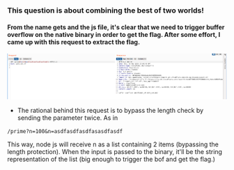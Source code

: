 ### This question is about combining the best of two worlds!

#### From the name gets and the js file, it's clear that we need to trigger buffer overflow on the native binary in order to get the flag. After some effort, I came up with this request to extract the flag.

![Buffer overflow triggered](./prime-bof-web-gets.png)

* The rational behind this request is to bypass the length check by sending the parameter twice. As in 

```
/prime?n=100&n=asdfasdfasdfasasdfasdf
```

This way, node js will receive n as a list containing 2 items (bypassing the length protection). When the input is passed to the binary, it'll be the string representation of the list (big enough to trigger the bof and get the flag.)